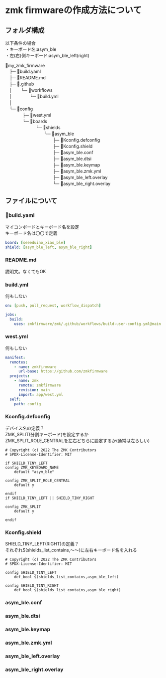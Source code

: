# zmk firmwareの作成方法について
## フォルダ構成
以下条件の場合<br>
・キーボード名:asym_ble<br>
・左(右)側キーボード:asym_ble_left(right)<br>

📁my_zmk_firmware<br>
　├─ 📄build.yaml<br>
　├─ 📄README.md<br>
　├─ 📁.github<br>
　│　　└─ 📁workflows<br>
　│　　　　└─ 📄build.yml<br>
　│<br>
　└─ 📁config<br>
　　　　├─ 📄west.yml<br>
　　　　└─ 📁boards<br>
　　　　　　　└─ 📁shields<br>
　　　　　　　　　└─ 📁asym_ble<br>
　　　　　　　　　　　├─ 📄Kconfig.defconfig<br>
　　　　　　　　　　　├─ 📄Kconfig.shield<br>
　　　　　　　　　　　├─ 📄asym_ble.conf<br>
　　　　　　　　　　　├─ 📄asym_ble.dtsi<br>
　　　　　　　　　　　├─ 📄asym_ble.keymap<br>
　　　　　　　　　　　├─ 📄asym_ble.zmk.yml<br>
　　　　　　　　　　　├─ 📄asym_ble_left.overlay<br>
　　　　　　　　　　　└─ 📄asym_ble_right.overlay<br>

## ファイルについて

### 📄build.yaml
マイコンボードとキーボード名を設定<br>
キーボード名は〇〇で定義<br>
```yaml
board: [seeeduino_xiao_ble]
shield: [asym_ble_left, asym_ble_right]
```
### README.md
説明文。なくてもOK<br>
### build.yml
何もしない<br>
```yml
on: [push, pull_request, workflow_dispatch]

jobs:
  build:
    uses: zmkfirmware/zmk/.github/workflows/build-user-config.yml@main
```
### west.yml
何もしない<br>
```yml
manifest:
  remotes:
    - name: zmkfirmware
      url-base: https://github.com/zmkfirmware
  projects:
    - name: zmk
      remote: zmkfirmware
      revision: main
      import: app/west.yml
  self:
    path: config
```
### Kconfig.defconfig
デバイス名の定義？<br>
ZMK_SPLIT(分割キーボード)を設定するか<br>
ZMK_SPLIT_ROLE_CENTRALを左右どちらに設定するか(通常は左らしい)<br>
```
# Copyright (c) 2022 The ZMK Contributors
# SPDX-License-Identifier: MIT

if SHIELD_TINY_LEFT
config ZMK_KEYBOARD_NAME
	default "asym_ble"

config ZMK_SPLIT_ROLE_CENTRAL
	default y

endif
if SHIELD_TINY_LEFT || SHIELD_TINY_RIGHT

config ZMK_SPLIT
	default y

endif
```
### Kconfig.shield
SHIELD_TINY_LEFT(RIGHT)の定義？<br>
それぞれ$(shields_list_contains,～～)に左右キーボード名を入れる<br>
```
# Copyright (c) 2022 The ZMK Contributors
# SPDX-License-Identifier: MIT

config SHIELD_TINY_LEFT
	def_bool $(shields_list_contains,asym_ble_left)

config SHIELD_TINY_RIGHT
	def_bool $(shields_list_contains,asym_ble_right)
```
### asym_ble.conf
### asym_ble.dtsi
### asym_ble.keymap
### asym_ble.zmk.yml
### asym_ble_left.overlay
### asym_ble_right.overlay
